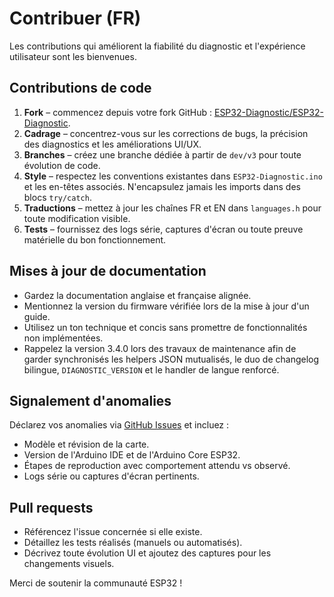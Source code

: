 # Contribuer (FR)

Les contributions qui améliorent la fiabilité du diagnostic et l'expérience utilisateur sont les bienvenues.

## Contributions de code
1. **Fork** – commencez depuis votre fork GitHub : [ESP32-Diagnostic/ESP32-Diagnostic](https://github.com/ESP32-Diagnostic/ESP32-Diagnostic/fork).
2. **Cadrage** – concentrez-vous sur les corrections de bugs, la précision des diagnostics et les améliorations UI/UX.
3. **Branches** – créez une branche dédiée à partir de `dev/v3` pour toute évolution de code.
4. **Style** – respectez les conventions existantes dans `ESP32-Diagnostic.ino` et les en-têtes associés. N'encapsulez jamais les imports dans des blocs `try/catch`.
5. **Traductions** – mettez à jour les chaînes FR et EN dans `languages.h` pour toute modification visible.
6. **Tests** – fournissez des logs série, captures d'écran ou toute preuve matérielle du bon fonctionnement.

## Mises à jour de documentation
- Gardez la documentation anglaise et française alignée.
- Mentionnez la version du firmware vérifiée lors de la mise à jour d'un guide.
- Utilisez un ton technique et concis sans promettre de fonctionnalités non implémentées.
- Rappelez la version 3.4.0 lors des travaux de maintenance afin de garder synchronisés les helpers JSON mutualisés, le duo de changelog bilingue, `DIAGNOSTIC_VERSION` et le handler de langue renforcé.

## Signalement d'anomalies
Déclarez vos anomalies via [GitHub Issues](https://github.com/ESP32-Diagnostic/ESP32-Diagnostic/issues/new/choose) et incluez :
- Modèle et révision de la carte.
- Version de l'Arduino IDE et de l'Arduino Core ESP32.
- Étapes de reproduction avec comportement attendu vs observé.
- Logs série ou captures d'écran pertinents.

## Pull requests
- Référencez l'issue concernée si elle existe.
- Détaillez les tests réalisés (manuels ou automatisés).
- Décrivez toute évolution UI et ajoutez des captures pour les changements visuels.

Merci de soutenir la communauté ESP32 !
